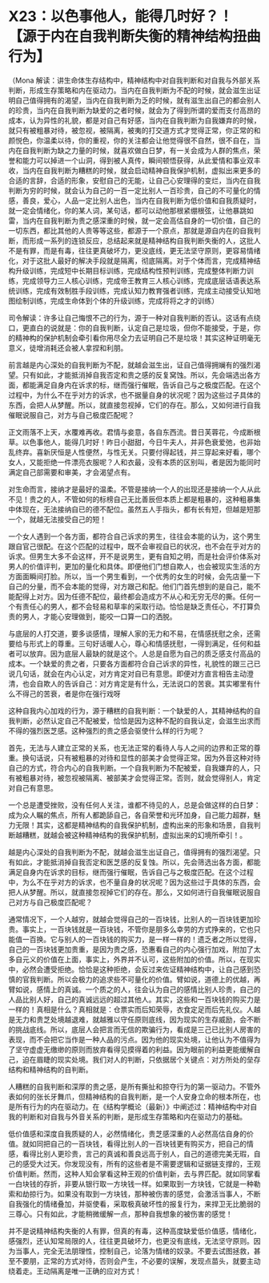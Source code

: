 # X23：以色事他人，能得几时好？！【源于内在自我判断失衡的精神结构扭曲行为】

（Mona 解读：讲生命体生存结构中，精神结构中对自我判断和对自我与外部关系判断，形成生存策略和内在驱动力。当内在自我判断为不配的时候，就会滋生出证明自己值得拥有的渴望，当内在自我判断为乏的时候，就有滋生出自己的都会别人的珍贵，当内在自我判断为缺爱的之者时候，就会为了得到所谓的爱而支付高昂的成本，认为异性的礼貌，都是对自己有好感，当内在自我判断为自我嫌弃的时候，就只有被粗暴对待，被忽视，被隔离，被夷的打交道方式才觉得正常，你正常的和颜悦色，你温柔以待，你的重视，你的关注都会让他觉得很不自然，很不自在，当内在自我判断为缺之力量的时候，就喜欢做白日梦，有一关会成为人群的焦点，荣誉和能力可以掉进一个山洞，得到被人真传，瞬间顿悟获得，从此爱情和事业双丰收，当内在自我判断为糟糕的时候，就会启动精神自我保护机制，虚拟出来更多的合适的言辞，合适的形象，安慰自己的无能，让自己心安理得的变烂，当内在自我判断为穷的时候，就会认为自己的一百一定比别人一百珍贵，自己的不可量化的情感，善良，爱心，人品一定比别人出色，当内在自我判断为低价值和自我质疑时，就一定会情绪化，你的某人词，某句话，都可以动他那根紧绷根弦，让他暴跳如雷，当内在自我判断为贵之感深重的时候，就一定会高估自身的一切价值，自己的一切东西，都比其他的人贵等等这些，都源于一个原点，那就是源自内在的自我判断，而形成一系列的连锁反应，总结起来就是精神结构自我判断失衡的人，这批人不是有罪，而是有毒，往往更真破坏力，更没底线，更无法坚守原则，更容易情绪化，对于这批人最好的解决手段就是隔离，彻底隔离。对于个体而言，完成精神结构升级训练，完成短中长期目标训练，完成结构性预判训练，完成整体判断力训练，完成领导力三人核心训练，完成帝王教育三人核心训练，完成底层话语表达系统训练，完成有效制胜手段训练，完成认知力教育强者训练，完成主动接受认知地图绘制训练，完成生命体到个体的升级训练，完成将将之才的训练）

司令解读：许多让自己悔恨不己的行为，源于一种对自我判断的否认。这话有点绕口，更直白的说就是：你的自我判断，认定自己是垃圾，但你不能接受，于是，你的精神构的保护机制会牵引看你用尽全力去证明自己不是垃圾！其实这种证明毫无意义，徒增消耗还会被人拿捏和利朋。

前言越是内心深处的自我判断为不配，就越会滋生出，证自己值得拥斓有的强烈渴望。只有如此，才能抵消掉自我否定和贵之感的反复窝蚀。所以，先会端选出各方面，都能满足自身内在诉求的标，继而强行催眠，告诉自己与之极度匹配。在这个过程中，为什么不在乎对方的诉求，也不据量自身的状况呢？因为这些过子具体的东西，会把人从梦醒。所以，就直接忽视掉，它们的存在。那么，又如何进行自我催眠说服自己，对方与自己极度匹配呢？

正文雨落不上天，水覆难再收。君情与妾意，各自东西流。昔日芙蓉花，今成断根草。以色事他人，能得几时好！昨日小甜甜，今日牛夫人，并非色衰爱弛，也非始乱终弃。喜新厌恒是人性便然，与性无关。只要付得起钱，并三穿起来好看，哪个女人，又能拒绝一件漂亮衣服呢？人和衣最，没有本质的区别叫，者是因为能同时满定自己部需要和审美，才会渴望点有。

对生命而言，接纳才是最好的温柔。不管是接纳一个人的出现还是接纳一个人从此不见！贵之的人，不管如何的标榜自己无比善辰但本质上都是粗暴的，这种粗暴集中体现在，无法接纳自已的德不配位。虽然五人手指头，都有长有短，但越是短那一个，就越无法接受自己的短！

一个女人遇到一个各方面，都符合自己诉求的男生，往往会本能的认为，这个男生跟自官己很配。在这个匹配的过程中，既不会审视自已的状况，也不会在乎对方的诉求。但男生大多不会这样，开不是说男生，更有自知之明，而是社会评价体系对男人的价值评判，更加的量化和具体。即便他们门想自欺人，也会被现实生活的方方面面瞬间打脸。所以，当一个男生看到，一个优秀的女生的时候，会先店量一下自己的分量，而不会本能的觉得，对方跟己和配。他们门首先想到的是自己，能不能配得上对方。因为任德不配位，最终都会造成方不从心和无穷无尽的撕。任何一个有责任心的男人，都不会轻易和草率的采取行动。恰恰是缺乏责任心，不打算负责的男人，才能心安理做到，能咬一口算一口的洒脱。

与底层的人打交道，要多谈感情，理解人家的无力和不易，在情感抚慰之余，还需要给与形式上的尊重。三句好话暖人心，尊心和情感抚慰，一得到满足，任何和益者可以放弃。因为底层人最缺的就是这个。人总是自愿为自己的质乏感支付高品的成本。一个缺爱的贵之者，只要各方面都符合自己诉求的异性，礼貌性的跟三己已说几句话，就会在内心认定，对方肯定对自已有意思。即便对方直言相告主动澄清，也会自欺人的告诉自己：对方肯定是有什么，无法说口的苦衰。其实嘟里有什么不得己的苦衰，者是你在强行戏呀

这种自我内心加戏的行为，源于糟糕的自我判断：一个缺爱的人，其精神结构的自我判断，必然认定自己不配被爱，恰恰是因为这种不配的自我认定，会滋生出求而不得的强烈医芝感。这种强烈的贵之感会驱使什么样的行为呢？

首先，无法与人建立正常的关系，也无法正常的看待人与人之间的边界和正常的尊重。换句话说，只有被粗暴的对待和显性的部美才会觉得正常。因为外音这种对待自己的方式，符合内心的自我判断。一个自我判断为不配被爱，自我嫌弃的人，只有被粗暴对待，被忽视被隔离、被部美才会觉得正常。否则，就会觉得别人，肯定对自己有意思。

一个总是遭受挫败，没有任何人关注，谁都不待见的人，总是会做这样的白日梦：成为众人瞩的焦点，所有人都跪舔自己，各自荣誉和光环加身，自己能力超群，魅力无限！其实，这都是精神结构的自我保护机制，虚构出来的形象和场景，自我判断越糟糕，就越会被这种精神结构的我保护机制，虚拟出来的幻境所牵引！。

越是内心深处的自我判断为不配，就越会滋生出证自己，值得拥有的强烈渴望。只有如此，才能抵消掉自我否定和医芝感的反复蚀。所以，先会筛选出各方面，都能满足自身内在诉求的目标，继而强行催眠，告诉自己与之极度匹配。在这个过程中，为么不在乎对方的诉求，也不量自身的状况呢？因为这些过于具体的东西，会把人从梦醒。所以，就直接忽视掉它们的存在。那么，又如何进行自我催眠说服自己对方与自己极度匹配呢？

通常情况下，一个人越穷，就越会觉得自己的一百块钱，比别人的一百块钱更加珍贵。事实上，一百块钱就是一百块钱，不管你是朋多么幸劳的方式挣来的，它也只能值一百换。它与别人的一百块钱的购买力，是一样一样的！遗乏者之所以觉得，自己的一百块钱更加贵重，是因为贵之感，恐惠看自己的内心强行加戏，附加了太多自元义的价值在上面，事实上，外界并不认可，这些附加的价值。所以，在现实中，必然会遭受拒绝。恰恰是这种拒绝，会反过来佐证精神结构中，让自己感到恐慎的官我判断。所以会极力的追求些不可量化的价值。臂如说，道德上的优越，再臂如说，感情上的真诚。一个质之的人，往会认为自己的感情比别人珍贵，自己的人品比别人好，自己的真诚远远的超过其他人。其实，这些和一百块钱的购买力是一样的！真相是什么？真相就是：仓票实而后知荣辱，衣食定足而后先礼仪。人越是无力和贵芝处境越退难，就越雅以守任原则底线，因为现实的生存威励，会不断的挑战底线。所以，底层人会把言而无信的欺骗行为，看成是三己已比别人房害的表现，而不会把它当作是一种人品的污点。因为他的现实处境，让他认为不值得为了坚守虚虚无缴缈的原则而放弃看得见摸得着的利益。因为眼前的利益更能缓解自己，迫在眉睫的现实处境。我们对人的判断，只依据居个关键点：对方所处的垒存结构和精神结构的自判断。

人糟糕的自我判断和深厚的贵之感，是所有撕扯和掠夺行为的第一驱动力。不管外表如何的张长牙舞爪，但精神结构的自我判断，是一个人安身立命的根本所在，也是所有行为的内在驱动力。在《结构学概论（最新）》中阐述过：精神结构中对自我的判断和对自我与外音关系的判断，是形成生存策略和内在驱动力的基础。

低价值感和深度自我质疑的人，必然情绪化，贵芝感深重的人必然高估自身的价值。就如同把自己的一百块钱，看得比别人的一百块钱更有购买方，把自己的情感，看得比别人更珍贵，言己的真诚和善良远高于别人，自己的道德完美无瑕，自己的感受大过天。你发现没有，所有的这些者是不需要逻辑和证据链支撑的，王观价值判断。然而，这种人知会掌看这种王观的价值判新，去与界匹配。就如同掌看一白块钱的存折，非要从银行取一方块钱一样。如果取到一方块钱，它就是一种勒索和劫掠行为。如果没有取到一方块钱，那种被伤害的感觉，会激活当事人，不断自我强化的情绪叠加，并驱使看，采取极真破坏性的报复行为，来捍卫无比脆弱的三尊心。只有如此，才能稍微缓解一点，那种自我想象的被伤害的感觉！

并不是说精神结构失衡的人有罪，但真的有毒，这种高度缺爱低价值感，情绪化，感强烈，还认知常局限的人，往往更具破坏力，也更没有底线，无法坚守原则。因为当事人，完全无法朋理性，控制自己，论落为情绪的奴录。不要去试图拯救，甚至不要朋，正常的方式对待，否则会产生，不必要的误解，发现点苗头，就要主动绕着走。王动隔离是唯一正确的应对方式！